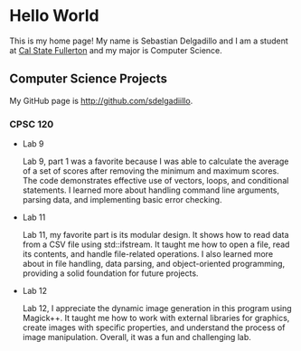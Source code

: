 # Hello World

This is my home page! My name is Sebastian Delgadillo and I am a student at [Cal State Fullerton](http://www.fullerton.edu/) and my major is Computer Science.

## Computer Science Projects

My GitHub page is http://github.com/sdelgadiillo.

### CPSC 120

* Lab 9

    Lab 9, part 1 was a favorite because I was able to calculate the average
    of a set of scores after removing the minimum and maximum scores. The code 
    demonstrates effective use of vectors, loops, and conditional statements.
    I learned more about handling command line arguments, parsing data, and 
    implementing basic error checking.

* Lab 11

    Lab 11, my favorite part is its modular design. It shows how to read data
    from a CSV file using std::ifstream. It taught me how to open a file, read
    its contents, and handle file-related operations. I also learned more about
    in file handling, data parsing, and object-oriented programming, providing
    a solid foundation for future projects.

* Lab 12
    
    Lab 12, I appreciate the dynamic image generation in this program using
    Magick++. It taught me how to work with external libraries for graphics,
    create images with specific properties, and understand the process of image
    manipulation. Overall, it was a fun and challenging lab.